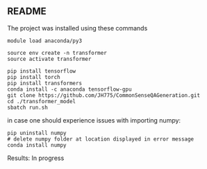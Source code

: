 ## README

The project was installed using these commands 
```
module load anaconda/py3

source env create -n transformer
source activate transformer

pip install tensorflow
pip install torch 
pip install transformers
conda install -c anaconda tensorflow-gpu
git clone https://github.com/JH775/CommonSenseQAGeneration.git
cd ./transformer_model
sbatch run.sh
```


in case one should experience issues with importing numpy: 
```
pip uninstall numpy 
# delete numpy folder at location displayed in error message  
conda install numpy  
```

Results: In progress